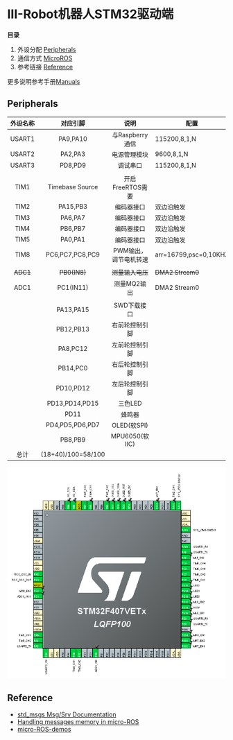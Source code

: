 # III-Robot机器人STM32驱动端

**目录**

1. 外设分配 [Peripherals](https://github.com/yunke120/III-Robot-STM32-CMAKE#Peripherals)
2. 通信方式 [MicroROS](https://github.com/yunke120/microros-test.git)
3. 参考链接 [Reference](https://github.com/yunke120/III-Robot-STM32-CMAKE#Reference)

更多说明参考手册[Manuals](https://github.com/yunke120/III-Robot-STM32-CMAKE/tree/main/Manuals)



## Peripherals

| 外设名称 |      对应引脚      |         说明          | 配置                  |
| :------: | :----------------: | :-------------------: | --------------------- |
|  USART1  |      PA9,PA10      |    与Raspberry通信    | 115200,8,1,N          |
|  USART2  |      PA2,PA3       |     电源管理模块      | 9600,8,1,N            |
|  USART3  |      PD8,PD9       |       调试串口        | 115200,8,1,N          |
|          |                    |                       |                       |
|   TIM1   |  Timebase Source   |   开启FreeRTOS需要    |                       |
|   TIM2   |      PA15,PB3      |      编码器接口       | 双边沿触发            |
|   TIM3   |      PA6,PA7       |      编码器接口       | 双边沿触发            |
|   TIM4   |      PB6,PB7       |      编码器接口       | 双边沿触发            |
|   TIM5   |      PA0,PA1       |      编码器接口       | 双边沿触发            |
|   TIM8   |  PC6,PC7,PC8,PC9   | PWM输出，调节电机转速 | arr=16799,psc=0,10KHZ |
|          |                    |                       |                       |
| ~~ADC1~~ |    ~~PB0(IN8)~~    |   ~~测量输入电压~~    | ~~DMA2 Stream0~~      |
|   ADC1   |     PC1(IN11)      |      测量MQ2输出      | DMA2 Stream0          |
|          |                    |                       |                       |
|          |     PA13,PA15      |      SWD下载接口      |                       |
|          |     PB12,PB13      |    右前轮控制引脚     |                       |
|          |      PA8,PC12      |    左前轮控制引脚     |                       |
|          |      PB14,PC0      |    右后轮控制引脚     |                       |
|          |     PD10,PD12      |    左后轮控制引脚     |                       |
|          |   PD13,PD14,PD15   |        三色LED        |                       |
|          |        PD11        |        蜂鸣器         |                       |
|          |  PD4,PD5,PD6,PD7   |      OLED(软SPI)      |                       |
|          |      PB8,PB9       |    MPU6050(软IIC)     |                       |
|   总计   | (18+40)/100=58/100 |                       |                       |

![image-20231128113819264](./assets/image-20231128113819264.png)

## Reference
 - [std_msgs Msg/Srv Documentation](https://docs.ros.org/en/melodic/api/std_msgs/html/index-msg.html)
 - [Handling messages memory in micro-ROS](https://micro.ros.org/docs/tutorials/advanced/handling_type_memory/)
 - [micro-ROS-demos](https://github.com/micro-ROS/micro-ROS-demos/tree/humble)

